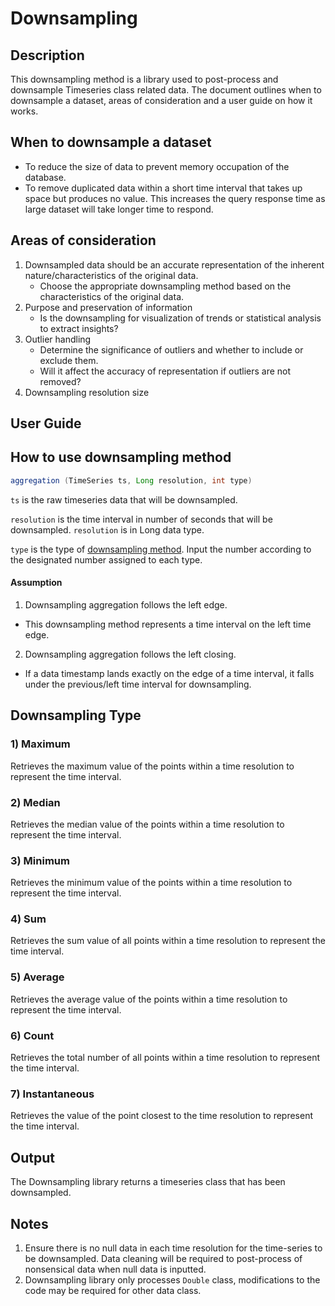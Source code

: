 # Downsampling
## Description
This downsampling method is a library used to post-process and downsample Timeseries class related data. The document outlines when to downsample a dataset, areas of consideration and a user guide on how it works. 

## When to downsample a dataset
- To reduce the size of data to prevent memory occupation of the database.
- To remove duplicated data within a short time interval that takes up space but produces no value. This increases the query response time as large dataset will take longer time to respond.

## Areas of consideration
1) Downsampled data should be an accurate representation of the inherent nature/characteristics of the original data. 
   - Choose the appropriate downsampling method based on the characteristics of the original data.
2) Purpose and preservation of information
   - Is the downsampling for visualization of trends or statistical analysis to extract insights?
3) Outlier handling
   - Determine the significance of outliers and whether to include or exclude them.
   - Will it affect the accuracy of representation if outliers are not removed? 
4) Downsampling resolution size

## User Guide
## How to use downsampling method
``` java
aggregation (TimeSeries ts, Long resolution, int type)
```
`ts` is the raw timeseries data that will be downsampled.

`resolution` is the time interval in number of seconds that will be downsampled. `resolution` is in Long data type. 

`type` is the type of [downsampling method](#Downsampling-Type). Input the number according to the designated number assigned to each type. 



#### Assumption
1) Downsampling aggregation follows the left edge.
- This downsampling method represents a time interval on the left time edge.
2) Downsampling aggregation follows the left closing.
- If a data timestamp lands exactly on the edge of a time interval, it falls under the previous/left time interval for downsampling.

## Downsampling Type
### 1) Maximum
Retrieves the maximum value of the points within a time resolution to represent the time interval. 
### 2) Median
Retrieves the median value of the points within a time resolution to represent the time interval.
### 3) Minimum
Retrieves the minimum value of the points within a time resolution to represent the time interval.
### 4) Sum 
Retrieves the sum value of all points within a time resolution to represent the time interval.
### 5) Average
Retrieves the average value of the points within a time resolution to represent the time interval.
### 6) Count
Retrieves the total number of all points within a time resolution to represent the time interval.
### 7) Instantaneous
Retrieves the value of the point closest to the time resolution to represent the time interval.


## Output 
The Downsampling library returns a timeseries class that has been downsampled.

## Notes 
1) Ensure there is no null data in each time resolution for the time-series to be downsampled. Data cleaning will be required to post-process of nonsensical data when null data is inputted. 
2) Downsampling library only processes `Double` class, modifications to the code may be required for other data class. 